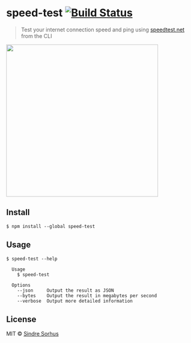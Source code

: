 # speed-test [![Build Status](https://travis-ci.org/sindresorhus/speed-test.svg?branch=master)](https://travis-ci.org/sindresorhus/speed-test)

> Test your internet connection speed and ping using [speedtest.net](http://www.speedtest.net) from the CLI

<img src="screenshot.gif" width="404">


## Install

```
$ npm install --global speed-test
```


## Usage

```
$ speed-test --help

  Usage
    $ speed-test

  Options
    --json     Output the result as JSON
    --bytes    Output the result in megabytes per second
    --verbose  Output more detailed information
```


## License

MIT © [Sindre Sorhus](http://sindresorhus.com)
